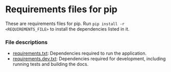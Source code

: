 # Requirements files for pip
These are requirements files for pip. Run `pip install -r <REQUIREMENTS_FILE>`
to install the dependencies listed in it.

### File descriptions
* [requirements.txt](requirements.txt): Dependencies required to run the application.
* [requirements.dev.txt](requirements.dev.txt): Dependencies required for
  development, including running tests and building the docs.
